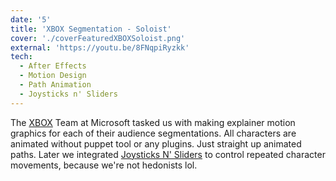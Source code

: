 ```yaml
---
date: '5'
title: 'XBOX Segmentation - Soloist'
cover: './coverFeaturedXBOXSoloist.png'
external: 'https://youtu.be/8FNqpiRyzkk'
tech:
  - After Effects
  - Motion Design
  - Path Animation
  - Joysticks n' Sliders
---
```


The [XBOX](https://www.xbox.com/en-US) Team at Microsoft tasked us with making explainer motion graphics for each of their audience segmentations. All characters are animated without puppet tool or any plugins. Just straight up animated paths. Later we integrated [Joysticks N' Sliders](https://www.youtube.com/watch?v=sMznIbcTZjc) to control repeated character movements, because we're not hedonists lol.
